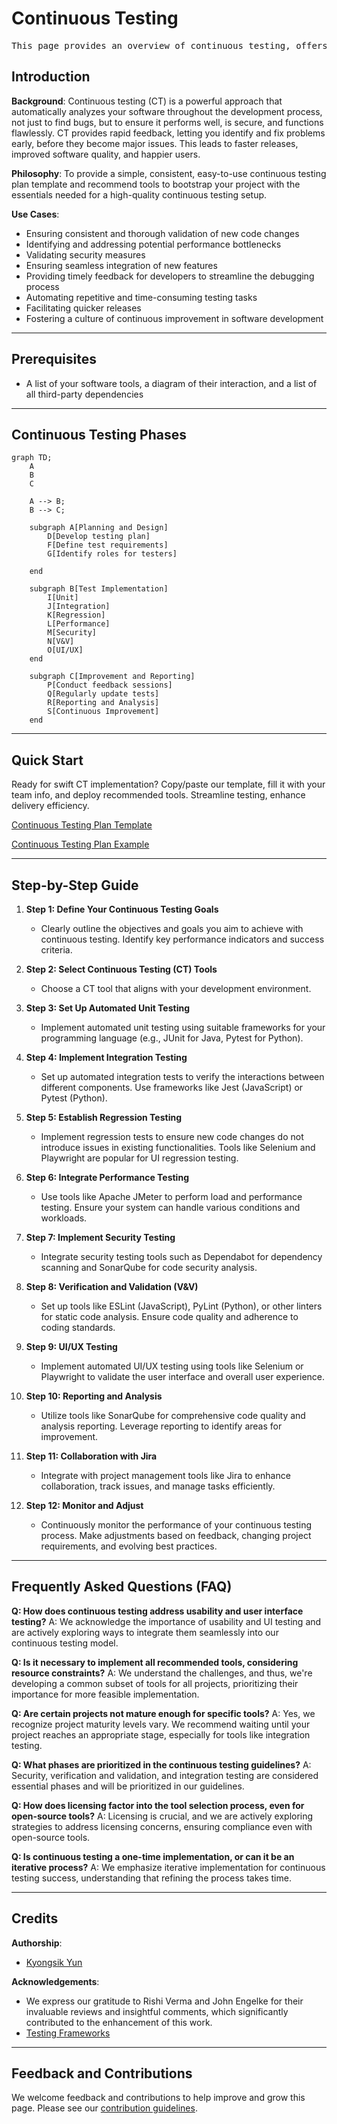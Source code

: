 # Continuous Testing

<pre align="center">This page provides an overview of continuous testing, offers a ready-to-use continuous testing plan template, and addresses valuable feedback from our community members.</pre>

## Introduction

**Background**: Continuous testing (CT) is a powerful approach that automatically analyzes your software throughout the development process, not just to find bugs, but to ensure it performs well, is secure, and functions flawlessly. CT provides rapid feedback, letting you identify and fix problems early, before they become major issues. This leads to faster releases, improved software quality, and happier users.

**Philosophy**: To provide a simple, consistent, easy-to-use continuous testing plan template and recommend tools to bootstrap your project with the essentials needed for a high-quality continuous testing setup. 

**Use Cases**:
- Ensuring consistent and thorough validation of new code changes
- Identifying and addressing potential performance bottlenecks
- Validating security measures
- Ensuring seamless integration of new features
- Providing timely feedback for developers to streamline the debugging process
- Automating repetitive and time-consuming testing tasks
- Facilitating quicker releases
- Fostering a culture of continuous improvement in software development
  
---

## Prerequisites
- A list of your software tools, a diagram of their interaction, and a list of all third-party dependencies


---

## Continuous Testing Phases

```mermaid
graph TD;
    A
    B
    C
    
    A --> B;
    B --> C;

    subgraph A[Planning and Design]
        D[Develop testing plan]
        F[Define test requirements]
        G[Identify roles for testers]

    end
   
    subgraph B[Test Implementation]
        I[Unit]
        J[Integration]
        K[Regression]
        L[Performance]
        M[Security]
        N[V&V]
        O[UI/UX]
    end
    
    subgraph C[Improvement and Reporting]
        P[Conduct feedback sessions]
        Q[Regularly update tests]
        R[Reporting and Analysis]
        S[Continuous Improvement]
    end
```


---
## Quick Start

Ready for swift CT implementation? Copy/paste our template, fill it with your team info, and deploy recommended tools. Streamline testing, enhance delivery efficiency.

[Continuous Testing Plan Template](continuous-testing-plan-template.md)

[Continuous Testing Plan Example](continuous-testing-plan-example.md)




---

## Step-by-Step Guide

1. **Step 1: Define Your Continuous Testing Goals**
   - Clearly outline the objectives and goals you aim to achieve with continuous testing. Identify key performance indicators and success criteria.

2. **Step 2: Select Continuous Testing (CT) Tools**
   - Choose a CT tool that aligns with your development environment. 

3. **Step 3: Set Up Automated Unit Testing**
   - Implement automated unit testing using suitable frameworks for your programming language (e.g., JUnit for Java, Pytest for Python).

4. **Step 4: Implement Integration Testing**
   - Set up automated integration tests to verify the interactions between different components. Use frameworks like Jest (JavaScript) or Pytest (Python).

5. **Step 5: Establish Regression Testing**
   - Implement regression tests to ensure new code changes do not introduce issues in existing functionalities. Tools like Selenium and Playwright are popular for UI regression testing.

6. **Step 6: Integrate Performance Testing**
   - Use tools like Apache JMeter to perform load and performance testing. Ensure your system can handle various conditions and workloads.

7. **Step 7: Implement Security Testing**
   - Integrate security testing tools such as Dependabot for dependency scanning and SonarQube for code security analysis.

8. **Step 8: Verification and Validation (V&V)**
   - Set up tools like ESLint (JavaScript), PyLint (Python), or other linters for static code analysis. Ensure code quality and adherence to coding standards.

9. **Step 9: UI/UX Testing**
    - Implement automated UI/UX testing using tools like Selenium or Playwright to validate the user interface and overall user experience.

10. **Step 10: Reporting and Analysis**
    - Utilize tools like SonarQube for comprehensive code quality and analysis reporting. Leverage reporting to identify areas for improvement.

11. **Step 11: Collaboration with Jira**
    - Integrate with project management tools like Jira to enhance collaboration, track issues, and manage tasks efficiently.

12. **Step 12: Monitor and Adjust**
    - Continuously monitor the performance of your continuous testing process. Make adjustments based on feedback, changing project requirements, and evolving best practices.


   
---

## Frequently Asked Questions (FAQ)

**Q: How does continuous testing address usability and user interface testing?**
A: We acknowledge the importance of usability and UI testing and are actively exploring ways to integrate them seamlessly into our continuous testing model.

**Q: Is it necessary to implement all recommended tools, considering resource constraints?**
A: We understand the challenges, and thus, we're developing a common subset of tools for all projects, prioritizing their importance for more feasible implementation.

**Q: Are certain projects not mature enough for specific tools?**
A: Yes, we recognize project maturity levels vary. We recommend waiting until your project reaches an appropriate stage, especially for tools like integration testing.

**Q: What phases are prioritized in the continuous testing guidelines?**
A: Security, verification and validation, and integration testing are considered essential phases and will be prioritized in our guidelines.

**Q: How does licensing factor into the tool selection process, even for open-source tools?**
A: Licensing is crucial, and we are actively exploring strategies to address licensing concerns, ensuring compliance even with open-source tools.

**Q: Is continuous testing a one-time implementation, or can it be an iterative process?**
A: We emphasize iterative implementation for continuous testing success, understanding that refining the process takes time.

---

## Credits 

**Authorship**:
- [Kyongsik Yun](https://github.com/yunks128)

**Acknowledgements**:
* We express our gratitude to Rishi Verma and John Engelke for their invaluable reviews and insightful comments, which significantly contributed to the enhancement of this work.
* [Testing Frameworks](testing-frameworks.md)

  
---

## Feedback and Contributions

We welcome feedback and contributions to help improve and grow this page. Please see our [contribution guidelines](https://nasa-ammos.github.io/slim/docs/contribute/contributing/).
